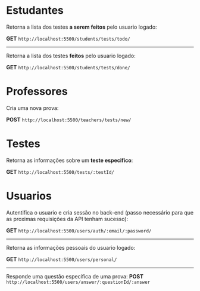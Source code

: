 # Estudantes

Retorna a lista dos testes **a serem feitos** pelo usuario logado:

**GET** ```http://localhost:5500/students/tests/todo/ ```

---

Retorna a lista dos testes **feitos** pelo usuario logado:

**GET** ``` http://localhost:5500/students/tests/done/ ```


# Professores

Cria uma nova prova:

**POST** ``` http://localhost:5500/teachers/tests/new/ ```

# Testes
Retorna as informações sobre um **teste especifico**:

**GET** ``` http://localhost:5500/tests/:testId/ ```

# Usuarios
Autentifica o usuario e cria sessão no back-end (passo necessário para que as proximas requisições da API tenham sucesso):

**GET** ```http://localhost:5500/users/auth/:email/:password/```

---

Retorna as informações pessoais do usuario logado:

**GET** ```http://localhost:5500/users/personal/```

---

Responde uma questão especifica de uma prova:
**POST** ```http://localhost:5500/users/answer/:questionId/:answer```